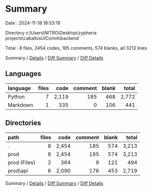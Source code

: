 # Summary

Date : 2024-11-18 18:53:19

Directory c:\\Users\\NITRO\\Desktop\\zypheria projects\\caballosUIComm\\backend

Total : 8 files,  2454 codes, 185 comments, 574 blanks, all 3213 lines

Summary / [Details](details.md) / [Diff Summary](diff.md) / [Diff Details](diff-details.md)

## Languages
| language | files | code | comment | blank | total |
| :--- | ---: | ---: | ---: | ---: | ---: |
| Python | 7 | 2,119 | 185 | 468 | 2,772 |
| Markdown | 1 | 335 | 0 | 106 | 441 |

## Directories
| path | files | code | comment | blank | total |
| :--- | ---: | ---: | ---: | ---: | ---: |
| . | 8 | 2,454 | 185 | 574 | 3,213 |
| prod | 8 | 2,454 | 185 | 574 | 3,213 |
| prod (Files) | 2 | 364 | 9 | 121 | 494 |
| prod\\api | 6 | 2,090 | 176 | 453 | 2,719 |

Summary / [Details](details.md) / [Diff Summary](diff.md) / [Diff Details](diff-details.md)